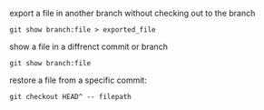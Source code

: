 export a file in another branch without checking out to the branch
```cli
git show branch:file > exported_file
```

show a file in a diffrenct commit or branch
```cli
git show branch:file
```

restore a file from a specific commit:
```cli
git checkout HEAD^ -- filepath
```

